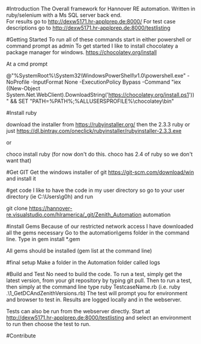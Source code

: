 #Introduction 
  The Overall framework for Hannover RE automation.  Written in ruby/selenium with a Ms SQL server back end.  
  For results  go to http://dexw5171.hr-applprep.de:8000/
  For test case descriptions go to http://dexw5171.hr-applprep.de:8000/testlisting



#Getting Started
To run all of these commands start in either powershell or command prompt as admin
To get started I like to install chocolatey a package manager for windows.  https://chocolatey.org/install

At a cmd prompt

@"%SystemRoot%\System32\WindowsPowerShell\v1.0\powershell.exe" -NoProfile -InputFormat None -ExecutionPolicy Bypass -Command "iex ((New-Object System.Net.WebClient).DownloadString('https://chocolatey.org/install.ps1'))" && SET "PATH=%PATH%;%ALLUSERSPROFILE%\chocolatey\bin"

  #Install ruby
 
  
  download the installer from https://rubyinstaller.org/  then the 2.3.3 ruby or just https://dl.bintray.com/oneclick/rubyinstaller/rubyinstaller-2.3.3.exe

  or 
  
   choco install ruby  (for now don't do this.  choco has 2.4 of ruby so we don't want that)
   
  
   #Get GIT
  Get the windows installer of git https://git-scm.com/download/win and install it
  
  #get code
 I like to have the code in my user directory so go to your user directory (ie C:\Users\g0h) 
and run  
 
  git clone  https://hannover-re.visualstudio.com/hlramerica/_git/Zenith_Automation automation

  #install Gems 
  Because of our restricted network access I have downloaded all the gems necessary
  Go to the automation\gems folder in the command line.  Type in gem install *.gem

  All gems should be installed (gem list at the command line)

  #final setup
  Make a folder in the Automation folder called logs
  
#Build and Test
No need to build the code. To run a test, simply get the latest version, from your git repository by typing git pull.
Then to run a test, then simply at the command line type ruby TestcaseName.rb  (i.e.  ruby .\1_GetDCAndZenithVersions.rb) The test will prompt you for environment
and browser to test in.   Results are logged locally and in the webserver.

Tests can also be run from the webserver directly.  Start at http://dexw5171.hr-applprep.de:8000/testlisting and select an environment to run then choose the test to run.


#Contribute
